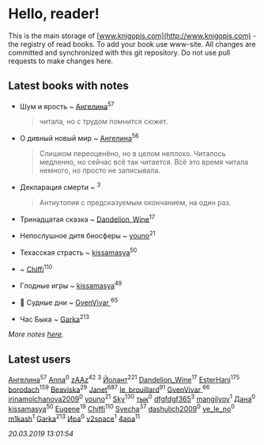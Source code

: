 # Hello, reader!
This is the main storage of [www.knigopis.com](http://www.knigopis.com) - the registry of read books.
To add your book use www-site. All changes are committed and synchronized with this git repository.
Do not use pull requests to make changes here.


## Latest books with notes
* Шум и ярость ~ [Ангелина](users/837/83788782-vkontakte)<sup>57</sup>
    > читала, но с трудом помнится сюжет.

* О дивный новый мир ~ [Ангелина](users/837/83788782-vkontakte)<sup>56</sup>
    > Слишком переоценёно, но в целом неплохо. Читалось медленно, но сейчас всё так читается. Всё это время читала немного, но просто не записывала.

* Декларация смерти ~ [](users/262/262062207519652-facebook)<sup>3</sup>
    > Антиутопия с предсказуемым окончанием, на один раз.

* Тринадцатая сказка ~ [Dandelion_Wine](users/586/58602788-vkontakte)<sup>17</sup>

* Непослушное дитя биосферы ~ [youno](users/302/302928912-vkontakte)<sup>21</sup>

* Техасская страсть ~ [kissamasya](users/684/68439978-vkontakte)<sup>50</sup>

*  ~ [Chiffi](users/105/105831994080785626680-google)<sup>110</sup>

* Глодные игры ~ [kissamasya](users/684/68439978-vkontakte)<sup>49</sup>

* 👹 Судные дни ~ [GvenVivar ](users/158/158266434925901-facebook)<sup>65</sup>

* Час Быка ~ [Garka](users/115/115753719718250012620-google)<sup>213</sup>


_More notes [here](latest_books_with_notes.md)._


## Latest users
[Ангелина](users/837/83788782-vkontakte)<sup>57</sup> 
[Anna](users/814/814211208673534-facebook)<sup>0</sup> 
[zAAz](users/202/202248233-vkontakte)<sup>42</sup> 
[](users/262/262062207519652-facebook)<sup>3</sup> 
[Йолант](users/104/104690883692185089260-google)<sup>221</sup> 
[Dandelion_Wine](users/586/58602788-vkontakte)<sup>17</sup> 
[EsterHani](users/305/30558181-vkontakte)<sup>175</sup> 
[borodach](users/157/15706320-vkontakte)<sup>159</sup> 
[Beaviska](users/102/10202544960024508-facebook)<sup>29</sup> 
[Janet](users/108/108113656204404967440-google)<sup>687</sup> 
[le_brouillard](users/133/13330781-vkontakte)<sup>91</sup> 
[GvenVivar ](users/158/158266434925901-facebook)<sup>66</sup> 
[irinamolchanova2009](users/409/4090910004-instagram)<sup>0</sup> 
[youno](users/302/302928912-vkontakte)<sup>21</sup> 
[Sky](users/118/118049897850017649660-google)<sup>130</sup> 
[тык](users/219/2196527137344058-facebook)<sup>0</sup> 
[dfgfdgf365](users/461/461882414-vkontakte)<sup>3</sup> 
[mangilyov](users/144/144954219-vkontakte)<sup>1</sup> 
[Дана](users/104/104481210200104709566-google)<sup>0</sup> 
[kissamasya](users/684/68439978-vkontakte)<sup>50</sup> 
[Eugene](users/695/695244810674916-facebook)<sup>19</sup> 
[Chiffi](users/105/105831994080785626680-google)<sup>110</sup> 
[Svecha](users/118/118041836581529110049-google)<sup>37</sup> 
[dashulich2009](users/635/63584582-yandex)<sup>0</sup> 
[ve_le_no](users/552/55208736-vkontakte)<sup>0</sup> 
[m1kash](users/253/25313025-vkontakte)<sup>1</sup> 
[Garka](users/115/115753719718250012620-google)<sup>213</sup> 
[Ира](users/153/153315674-vkontakte)<sup>0</sup> 
[v2space](users/107/107093389362314609212-googleplus)<sup>1</sup> 
[4apa](users/117/117392596378069249667-google)<sup>11</sup> 


_20.03.2019 13:01:54_
